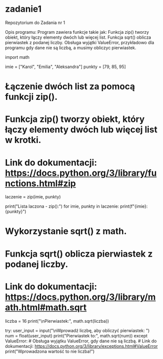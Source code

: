 # zadanie1
Repozytorium do Zadania nr 1

Opis programu:
Program zawiera funkcje takie jak:
Funkcja zip() tworzy obiekt, który łączy elementy dwóch lub więcej list.
Funkcja sqrt() oblicza pierwiastek z podanej liczby.
Obsługa wyjątki ValueError, przykładowo dla programu gdy dane nie są liczbą, a musimy obliczyc pierwiastek.

  import math
  
  imie = ["Karol", "Emilia", "Aleksandra"]
  punkty = [79, 85, 95]
  
  # Łączenie dwóch list za pomocą funkcji zip().
  # Funkcja zip() tworzy obiekt, który łączy elementy dwóch lub więcej list w krotki.
  # Link do dokumentacji: https://docs.python.org/3/library/functions.html#zip
  laczenie = zip(imie, punkty)
  
  print("Lista laczona - zip():")
  for imie, punkty in laczenie:
      print(f"{imie}: {punkty}")
  
  # Wykorzystanie sqrt() z math.
  # Funkcja sqrt() oblicza pierwiastek z podanej liczby.
  # Link do dokumentacji: https://docs.python.org/3/library/math.html#math.sqrt
  liczba = 16
  print("\nPierwiastek:", math.sqrt(liczba))
  
  try:
      user_input = input("\nWprowadź liczbę, aby obliczyć pierwiastek: ")
      num = float(user_input) 
      print("Pierwiastek to:", math.sqrt(num))
  except ValueError:
      # Obsługa wyjątku ValueError, gdy dane nie są liczbą.
      # Link do dokumentacji: https://docs.python.org/3/library/exceptions.html#ValueError
      print("Wprowadzona wartość to nie liczba!")
